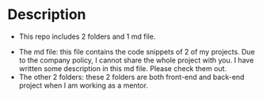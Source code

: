 # Description

+ This repo includes 2 folders and 1 md file. 
- The md file: this file contains the code snippets of 2 of my projects. Due to the company policy, I cannot share the whole project with you. I have written some description in this md file. Please check them out.
- The other 2 folders: these 2 folders are both front-end and back-end project when I am working as a mentor.
